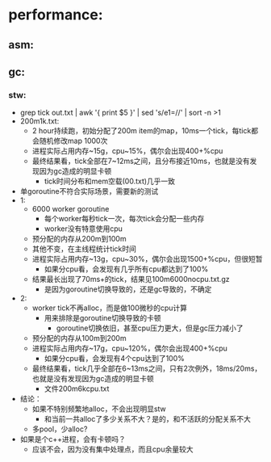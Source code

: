 
# performance:
## asm:



## gc:
### stw:
- grep tick out.txt | awk '{ print $5 }' | sed 's/e1=//' | sort -n >1
- 200m1k.txt:
  - 2 hour持续跑，初始分配了200m item的map，10ms一个tick，每tick都会随机修改map 1000次
  - 进程实际占用内存~15g，cpu~15%，偶尔会出现400+%cpu
  - 最终结果看，tick全部在7~12ms之间，且分布接近10ms，也就是没有发现因为gc造成的明显卡顿
    - tick时间分布和mem空载(00.txt)几乎一致
- 单goroutine不符合实际场景，需要新的测试
- 1:
  - 6000 worker goroutine
    - 每个worker每秒tick一次，每次tick会分配一些内存
    - worker没有特意使用cpu
  - 预分配的内存从200m到100m
  - 其他不变，在主线程统计tick时间
  - 进程实际占用内存~13g，cpu~30%，偶尔会出现1500+%cpu，但很短暂
    - 如果分cpu看，会发现有几乎所有cpu都达到了100%
  - 结果最长出现了70ms+的tick，结果见100m6000nocpu.txt.gz
    - 是因为goroutine切换导致的，还是gc导致的，不确定
- 2:
  - worker tick不再alloc，而是做100微秒的cpu计算
    - 用来排除是goroutine切换导致的卡顿
      - goroutine切换依旧，甚至cpu压力更大，但是gc压力减小了
  - 预分配的内存从100m到200m
  - 进程实际占用内存~17g，cpu~120%，偶尔会出现400+%cpu
    - 如果分cpu看，会发现有4个cpu达到了100%
  - 最终结果看，tick几乎全部在6~13ms之间，只有2次例外，18ms/20ms，也就是没有发现因为gc造成的明显卡顿
    - 文件200m6kcpu.txt
- 结论：
  - 如果不特别频繁地alloc，不会出现明显stw
    - 和当前一共alloc了多少关系不大？是的，和不活跃的分配关系不大
  - 多pool，少alloc?
- 如果是个c++进程，会有卡顿吗？
  - 应该不会，因为没有集中处理点，而且cpu余量较大





